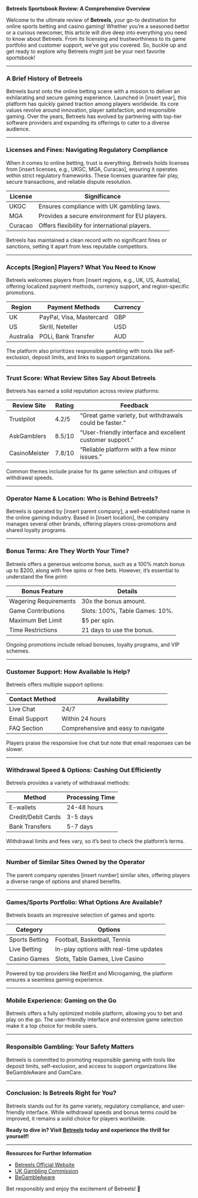 **Betreels Sportsbook Review: A Comprehensive Overview**  

Welcome to the ultimate review of **Betreels**, your go-to destination for online sports betting and casino gaming! Whether you’re a seasoned bettor or a curious newcomer, this article will dive deep into everything you need to know about Betreels. From its licensing and trustworthiness to its game portfolio and customer support, we’ve got you covered. So, buckle up and get ready to explore why Betreels might just be your next favorite sportsbook!  

---

### **A Brief History of Betreels**  
Betreels burst onto the online betting scene with a mission to deliver an exhilarating and secure gaming experience. Launched in [insert year], this platform has quickly gained traction among players worldwide. Its core values revolve around innovation, player satisfaction, and responsible gaming. Over the years, Betreels has evolved by partnering with top-tier software providers and expanding its offerings to cater to a diverse audience.  

---

### **Licenses and Fines: Navigating Regulatory Compliance**  
When it comes to online betting, trust is everything. Betreels holds licenses from [insert licenses, e.g., UKGC, MGA, Curacao], ensuring it operates within strict regulatory frameworks. These licenses guarantee fair play, secure transactions, and reliable dispute resolution.  

| **License** | **Significance** |  
|-------------|------------------|  
| UKGC | Ensures compliance with UK gambling laws. |  
| MGA | Provides a secure environment for EU players. |  
| Curacao | Offers flexibility for international players. |  

Betreels has maintained a clean record with no significant fines or sanctions, setting it apart from less reputable competitors.  

---

### **Accepts [Region] Players? What You Need to Know**  
Betreels welcomes players from [insert regions, e.g., UK, US, Australia], offering localized payment methods, currency support, and region-specific promotions.  

| **Region** | **Payment Methods** | **Currency** |  
|------------|---------------------|--------------|  
| UK | PayPal, Visa, Mastercard | GBP |  
| US | Skrill, Neteller | USD |  
| Australia | POLi, Bank Transfer | AUD |  

The platform also prioritizes responsible gambling with tools like self-exclusion, deposit limits, and links to support organizations.  

---

### **Trust Score: What Review Sites Say About Betreels**  
Betreels has earned a solid reputation across review platforms:  

| **Review Site** | **Rating** | **Feedback** |  
|-----------------|------------|--------------|  
| Trustpilot | 4.2/5 | “Great game variety, but withdrawals could be faster.” |  
| AskGamblers | 8.5/10 | “User-friendly interface and excellent customer support.” |  
| CasinoMeister | 7.8/10 | “Reliable platform with a few minor issues.” |  

Common themes include praise for its game selection and critiques of withdrawal speeds.  

---

### **Operator Name & Location: Who is Behind Betreels?**  
Betreels is operated by [insert parent company], a well-established name in the online gaming industry. Based in [insert location], the company manages several other brands, offering players cross-promotions and shared loyalty programs.  

---

### **Bonus Terms: Are They Worth Your Time?**  
Betreels offers a generous welcome bonus, such as a 100% match bonus up to $200, along with free spins or free bets. However, it’s essential to understand the fine print:  

| **Bonus Feature** | **Details** |  
|-------------------|-------------|  
| Wagering Requirements | 30x the bonus amount. |  
| Game Contributions | Slots: 100%, Table Games: 10%. |  
| Maximum Bet Limit | $5 per spin. |  
| Time Restrictions | 21 days to use the bonus. |  

Ongoing promotions include reload bonuses, loyalty programs, and VIP schemes.  

---

### **Customer Support: How Available Is Help?**  
Betreels offers multiple support options:  

| **Contact Method** | **Availability** |  
|--------------------|------------------|  
| Live Chat | 24/7 |  
| Email Support | Within 24 hours |  
| FAQ Section | Comprehensive and easy to navigate |  

Players praise the responsive live chat but note that email responses can be slower.  

---

### **Withdrawal Speed & Options: Cashing Out Efficiently**  
Betreels provides a variety of withdrawal methods:  

| **Method** | **Processing Time** |  
|------------|---------------------|  
| E-wallets | 24-48 hours |  
| Credit/Debit Cards | 3-5 days |  
| Bank Transfers | 5-7 days |  

Withdrawal limits and fees vary, so it’s best to check the platform’s terms.  

---

### **Number of Similar Sites Owned by the Operator**  
The parent company operates [insert number] similar sites, offering players a diverse range of options and shared benefits.  

---

### **Games/Sports Portfolio: What Options Are Available?**  
Betreels boasts an impressive selection of games and sports:  

| **Category** | **Options** |  
|--------------|-------------|  
| Sports Betting | Football, Basketball, Tennis |  
| Live Betting | In-play options with real-time updates |  
| Casino Games | Slots, Table Games, Live Casino |  

Powered by top providers like NetEnt and Microgaming, the platform ensures a seamless gaming experience.  

---

### **Mobile Experience: Gaming on the Go**  
Betreels offers a fully optimized mobile platform, allowing you to bet and play on the go. The user-friendly interface and extensive game selection make it a top choice for mobile users.  

---

### **Responsible Gambling: Your Safety Matters**  
Betreels is committed to promoting responsible gaming with tools like deposit limits, self-exclusion, and access to support organizations like BeGambleAware and GamCare.  

---

### **Conclusion: Is Betreels Right for You?**  
Betreels stands out for its game variety, regulatory compliance, and user-friendly interface. While withdrawal speeds and bonus terms could be improved, it remains a solid choice for players worldwide.  

**Ready to dive in? Visit [Betreels](http://www.betreels.com) today and experience the thrill for yourself!**  

---

**Resources for Further Information**  
- [Betreels Official Website](http://www.betreels.com)  
- [UK Gambling Commission](https://www.gamblingcommission.gov.uk)  
- [BeGambleAware](https://www.begambleaware.org)  

Bet responsibly and enjoy the excitement of Betreels! 🎉